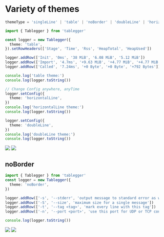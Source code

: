 # Variety of themes

```ts
themeType = 'singleLine' | 'table' | 'noBorder' | 'doubleLine' | 'horizontalLine' | 'intersect'
```

```ts
import { Tablegger } from 'tablegger'

const logger = new Tablegger({
  theme: 'table',
}).setRowHeaders(['Stage', 'Time', 'Rss', 'HeapTotal', 'HeapUsed'])

logger.addRow(['Init', '0ms', '38 MiB', '6.08 MiB', '5.12 MiB'])
logger.addRow(['Import', '4.7ms', '+9.63 MiB', '+4.77 MiB', '+4.77 MiB'])
logger.addRow(['Called', '7.24ms', '+0 Byte', '+0 Byte', '+792 Bytes'])

console.log('table theme:')
console.log(logger.toString())

// Change Config anywhere, anyTime
logger.setConfig({
  theme: 'horizontalLine',
})
console.log('horizontalLine theme:')
console.log(logger.toString())

logger.setConfig({
  theme: 'doubleLine',
})
console.log('doubleLine theme:')
console.log(logger.toString())
```

<ClientOnly>
<img v-viewer img-light src="/images/themes.png" />
<img v-viewer img-dark invert src="/images/themes.png" />
</ClientOnly>

## noBorder

```ts
import { Tablegger } from 'tablegger'
const logger = new Tablegger({
  theme: 'noBorder',
})

logger.addRow(['-s', '--stderr', 'output message to standard error as well'])
logger.addRow(['-S', '--size', 'maximum size for a single message'])
logger.addRow(['-t', '--tag <tag>', 'mark every line with this tag'])
logger.addRow(['-n', '--port <port>', 'use this port for UDP or TCP connection'])

console.log(logger.toString())
```

<ClientOnly>
<img v-viewer img-light src="/images/theme-noborder.png" />
<img v-viewer img-dark invert src="/images/theme-noborder.png" />
</ClientOnly>